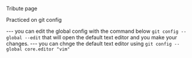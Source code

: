 Tribute page



Practiced on git config


--- you can edit the global config with the command below
```git config --global --edit```
that will open the default text editor and you make your changes.
--- you can chnge the default text editor using
```git config --global core.editor "vim"```
